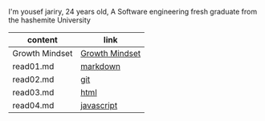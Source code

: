 I'm yousef jariry, 
24 years old, 
A Software engineering fresh graduate from the hashemite University

|content|  link |
|---|--- |
|Growth Mindset| [Growth Mindset](https://jariryyousef.github.io/readingnotes/) | 
|read01.md | [markdown](https://jariryyousef.github.io/readingnotes/read01)|
|read02.md | [git](https://jariryyousef.github.io/readingnotes/read02)|
|read03.md | [html](https://jariryyousef.github.io/readingnotes/read03)|
|read04.md | [javascript](https://jariryyousef.github.io/readingnotes/read04)|


  
